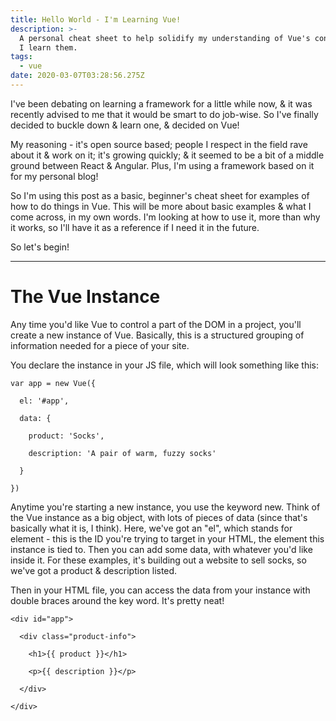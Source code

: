 ```yaml
---
title: Hello World - I'm Learning Vue!
description: >-
  A personal cheat sheet to help solidify my understanding of Vue's concepts as
  I learn them.
tags:
  - vue
date: 2020-03-07T03:28:56.275Z
---
```

I've been debating on learning a framework for a little while now, & it was recently advised to me that it would be smart to do job-wise. So I've finally decided to buckle down & learn one, & decided on Vue!

My reasoning - it's open source based; people I respect in the field rave about it & work on it; it's growing quickly; & it seemed to be a bit of a middle ground between React & Angular. Plus, I'm using a framework based on it for my personal blog! 

So I'm using this post as a basic, beginner's cheat sheet for examples of how to do things in Vue. This will be more about basic examples & what I come across, in my own words. I'm looking at how to use it, more than why it works, so I'll have it as a reference if I need it in the future.

So let's begin!

<hr>

# The Vue Instance

Any time you'd like Vue to control a part of the DOM in a project, you'll create a new instance of Vue. Basically, this is a structured grouping of information needed for a piece of your site. 

You declare the instance in your JS file, which will look something like this:

```
var app = new Vue({
```

```
  el: '#app',
```

```
  data: {
```

```
    product: 'Socks',
```

```
    description: 'A pair of warm, fuzzy socks'
```

```
  } 
```

```
})
```

Anytime you're starting a new instance, you use the keyword new. Think of the Vue instance as a big object, with lots of pieces of data (since that's basically what it is, I think). Here, we've got an "el", which stands for element - this is the ID you're trying to target in your HTML, the element this instance is tied to. Then you can add some data, with whatever you'd like inside it. For these examples, it's building out a website to sell socks, so we've got a product & description listed.

Then in your HTML file, you can access the data from your instance with double braces around the key word. It's pretty neat!

```
<div id="app">
```

```
  <div class="product-info">
```

```
    <h1>{{ product }}</h1>
```

```
    <p>{{ description }}</p>
```

```
  </div>
```

```
</div> 
```
